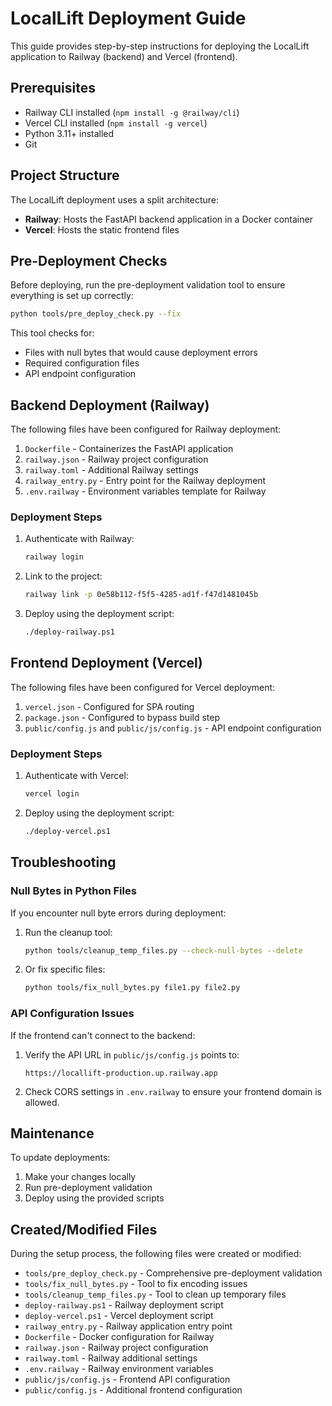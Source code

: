 # LocalLift Deployment Guide

This guide provides step-by-step instructions for deploying the LocalLift application to Railway (backend) and Vercel (frontend).

## Prerequisites

- Railway CLI installed (`npm install -g @railway/cli`)
- Vercel CLI installed (`npm install -g vercel`)
- Python 3.11+ installed
- Git

## Project Structure

The LocalLift deployment uses a split architecture:

- **Railway**: Hosts the FastAPI backend application in a Docker container
- **Vercel**: Hosts the static frontend files

## Pre-Deployment Checks

Before deploying, run the pre-deployment validation tool to ensure everything is set up correctly:

```bash
python tools/pre_deploy_check.py --fix
```

This tool checks for:
- Files with null bytes that would cause deployment errors
- Required configuration files
- API endpoint configuration

## Backend Deployment (Railway)

The following files have been configured for Railway deployment:

1. `Dockerfile` - Containerizes the FastAPI application
2. `railway.json` - Railway project configuration
3. `railway.toml` - Additional Railway settings
4. `railway_entry.py` - Entry point for the Railway deployment
5. `.env.railway` - Environment variables template for Railway

### Deployment Steps

1. Authenticate with Railway:
   ```bash
   railway login
   ```

2. Link to the project:
   ```bash
   railway link -p 0e58b112-f5f5-4285-ad1f-f47d1481045b
   ```

3. Deploy using the deployment script:
   ```bash
   ./deploy-railway.ps1
   ```

## Frontend Deployment (Vercel)

The following files have been configured for Vercel deployment:

1. `vercel.json` - Configured for SPA routing
2. `package.json` - Configured to bypass build step
3. `public/config.js` and `public/js/config.js` - API endpoint configuration

### Deployment Steps

1. Authenticate with Vercel:
   ```bash
   vercel login
   ```

2. Deploy using the deployment script:
   ```bash
   ./deploy-vercel.ps1
   ```

## Troubleshooting

### Null Bytes in Python Files

If you encounter null byte errors during deployment:

1. Run the cleanup tool:
   ```bash
   python tools/cleanup_temp_files.py --check-null-bytes --delete
   ```

2. Or fix specific files:
   ```bash
   python tools/fix_null_bytes.py file1.py file2.py
   ```

### API Configuration Issues

If the frontend can't connect to the backend:

1. Verify the API URL in `public/js/config.js` points to:
   ```
   https://locallift-production.up.railway.app
   ```

2. Check CORS settings in `.env.railway` to ensure your frontend domain is allowed.

## Maintenance

To update deployments:

1. Make your changes locally
2. Run pre-deployment validation
3. Deploy using the provided scripts

## Created/Modified Files

During the setup process, the following files were created or modified:

- `tools/pre_deploy_check.py` - Comprehensive pre-deployment validation
- `tools/fix_null_bytes.py` - Tool to fix encoding issues
- `tools/cleanup_temp_files.py` - Tool to clean up temporary files
- `deploy-railway.ps1` - Railway deployment script
- `deploy-vercel.ps1` - Vercel deployment script
- `railway_entry.py` - Railway application entry point
- `Dockerfile` - Docker configuration for Railway
- `railway.json` - Railway project configuration
- `railway.toml` - Railway additional settings
- `.env.railway` - Railway environment variables
- `public/js/config.js` - Frontend API configuration
- `public/config.js` - Additional frontend configuration
